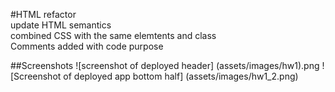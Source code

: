 #HTML refactor <br>
update HTML semantics<br>
combined CSS with the same elemtents and class <br>
Comments added with code purpose



##Screenshots
![screenshot of deployed header]
(assets/images/hw1).png
![Screenshot of deployed app bottom half]
(assets/images/hw1_2.png)
